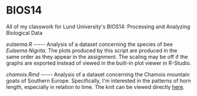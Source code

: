 # BIOS14
All of my classwork for Lund University's BIOS14: Processing and Analyzing Biological Data

*eulaema.R* -----
Analysis of a dataset concerning the species of bee _Eulaema Nigrita_.
The plots produced by this script are produced in the same order as they appear in the assignment. The scaling may be off if the graphs are exported instead of viewed in the built-in plot viewer in R-Studio.

*chamois.Rmd* -----
Analysis of a dataset concerning the Chamois mountain goats of Southern Europe. Specifically, I'm interested in the patterns of horn length, especially in relation to time. The knit can be viewed directly [here]([url](https://html-preview.github.io/?url=https://github.com/Jake314/BIOS14/blob/main/chamois.html)).
